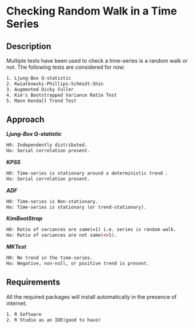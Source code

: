 Checking Random Walk in a Time Series
===================================================

## Description
Multiple tests have been used to check a time-series is a random walk or not. The following tests are considered for now:
```xml
1. Ljung-Box Q-statistic
2. Kwiatkowski-Phillips-Schmidt-Shin
3. Augmented Dicky Fuller
4. Kim's Bootstrapped Variance Ratio Test
5. Mann Kendall Trend Test
```

## Approach
___Ljung-Box Q-statistic___
```xml
H0: Independently distributed.
Ha: Serial correlation present.
```
___KPSS___
```xml
H0: Time-series is stationary around a deterministic trend .
Ha: Serial correlation present.
```
___ADF___
```xml
H0: Time-series is Non-stationary.
Ha: Time-series is stationary (or trend-stationary).
```
___KimBootStrap___
```xml
H0: Ratio of variances are same(=1) i.e. series is random walk.
Ha: Ratio of variances are not same(<>1).
```
___MKTest___
```xml
H0: No trend in the time-series.
Ha: Negative, non-null, or positive trend is present.
```

## Requirements
All the required packages will install automatically in the presence of internet.
```xml
1. R Software
2. R Studio as an IDE(good to have)
```

  